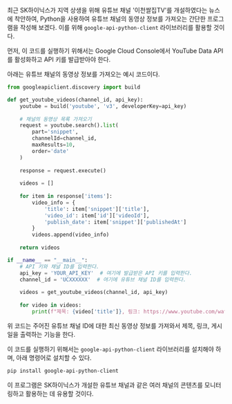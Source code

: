 최근 SK하이닉스가 지역 상생을 위해 유튜브 채널 '이천쌀집TV'를 개설하였다는 뉴스에 착안하여, Python을 사용하여 유튜브 채널의 동영상 정보를 가져오는 간단한 프로그램을 작성해 보겠다. 이를 위해 `google-api-python-client` 라이브러리를 활용할 것이다.

먼저, 이 코드를 실행하기 위해서는 Google Cloud Console에서 YouTube Data API를 활성화하고 API 키를 발급받아야 한다.

아래는 유튜브 채널의 동영상 정보를 가져오는 예시 코드이다.

```python
from googleapiclient.discovery import build

def get_youtube_videos(channel_id, api_key):
    youtube = build('youtube', 'v3', developerKey=api_key)
    
    # 채널의 동영상 목록 가져오기
    request = youtube.search().list(
        part='snippet',
        channelId=channel_id,
        maxResults=10,
        order='date'
    )
    
    response = request.execute()
    
    videos = []
    
    for item in response['items']:
        video_info = {
            'title': item['snippet']['title'],
            'video_id': item['id']['videoId'],
            'publish_date': item['snippet']['publishedAt']
        }
        videos.append(video_info)
    
    return videos

if __name__ == "__main__":
    # API 키와 채널 ID를 입력한다.
    api_key = 'YOUR_API_KEY'  # 여기에 발급받은 API 키를 입력한다.
    channel_id = 'UCXXXXXX'  # 여기에 유튜브 채널 ID를 입력한다.
    
    videos = get_youtube_videos(channel_id, api_key)
    
    for video in videos:
        print(f"제목: {video['title']}, 링크: https://www.youtube.com/watch?v={video['video_id']}, 게시일: {video['publish_date']}")
```

위 코드는 주어진 유튜브 채널 ID에 대한 최신 동영상 정보를 가져와서 제목, 링크, 게시일을 출력하는 기능을 한다. 

이 코드를 실행하기 위해서는 `google-api-python-client` 라이브러리를 설치해야 하며, 아래 명령어로 설치할 수 있다.

```bash
pip install google-api-python-client
```

이 프로그램은 SK하이닉스가 개설한 유튜브 채널과 같은 여러 채널의 콘텐츠를 모니터링하고 활용하는 데 유용할 것이다.